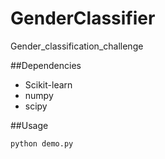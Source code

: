 # GenderClassifier
Gender_classification_challenge

##Dependencies

* Scikit-learn
* numpy
* scipy

##Usage

```
python demo.py
```
